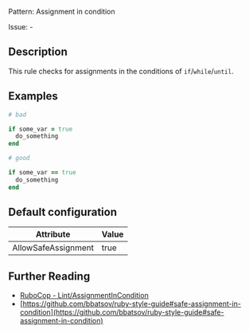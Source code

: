 Pattern: Assignment in condition

Issue: -

## Description

This rule checks for assignments in the conditions of `if`/`while`/`until`.

## Examples

```ruby
# bad

if some_var = true
  do_something
end
```
```ruby
# good

if some_var == true
  do_something
end
```

## Default configuration

Attribute | Value
--- | ---
AllowSafeAssignment | true

## Further Reading

* [RuboCop - Lint/AssignmentInCondition](https://rubocop.readthedocs.io/en/latest/cops_lint/#lintassignmentincondition)
* [https://github.com/bbatsov/ruby-style-guide#safe-assignment-in-condition](https://github.com/bbatsov/ruby-style-guide#safe-assignment-in-condition)
